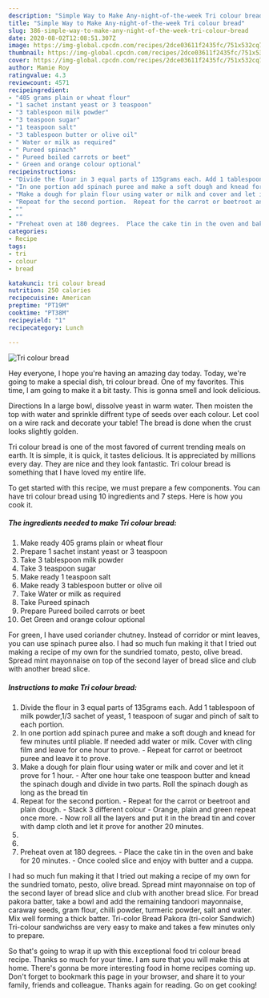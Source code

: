 ```yaml
---
description: "Simple Way to Make Any-night-of-the-week Tri colour bread"
title: "Simple Way to Make Any-night-of-the-week Tri colour bread"
slug: 386-simple-way-to-make-any-night-of-the-week-tri-colour-bread
date: 2020-08-02T12:08:51.307Z
image: https://img-global.cpcdn.com/recipes/2dce03611f2435fc/751x532cq70/tri-colour-bread-recipe-main-photo.jpg
thumbnail: https://img-global.cpcdn.com/recipes/2dce03611f2435fc/751x532cq70/tri-colour-bread-recipe-main-photo.jpg
cover: https://img-global.cpcdn.com/recipes/2dce03611f2435fc/751x532cq70/tri-colour-bread-recipe-main-photo.jpg
author: Mamie Roy
ratingvalue: 4.3
reviewcount: 4571
recipeingredient:
- "405 grams plain or wheat flour"
- "1 sachet instant yeast or 3 teaspoon"
- "3 tablespoon milk powder"
- "3 teaspoon sugar"
- "1 teaspoon salt"
- "3 tablespoon butter or olive oil"
- " Water or milk as required"
- " Pureed spinach"
- " Pureed boiled carrots or beet"
- " Green and orange colour optional"
recipeinstructions:
- "Divide the flour in 3 equal parts of 135grams each. Add 1 tablespoon of milk powder,1/3 sachet of yeast, 1 teaspoon of sugar and pinch of salt to each portion."
- "In one portion add spinach puree and make a soft dough and knead for few minutes until pliable. If needed add water or milk. Cover with cling film and leave for one hour to prove.  Repeat for carrot or beetroot puree and leave it to prove."
- "Make a dough for plain flour using water or milk and cover and let it prove for 1 hour.  After one hour take one teaspoon butter and knead the spinach dough and divide in two parts. Roll the spinach dough as long as the bread tin"
- "Repeat for the second portion.  Repeat for the carrot or beetroot and plain dough.  Stack 3 different colour Orange, plain and green repeat once more.  Now roll all the layers and put it in the bread tin and cover with damp cloth and let it prove for another 20 minutes."
- ""
- ""
- "Preheat oven at 180 degrees.  Place the cake tin in the oven and bake for 20 minutes.  Once cooled slice and enjoy with butter and a cuppa."
categories:
- Recipe
tags:
- tri
- colour
- bread

katakunci: tri colour bread 
nutrition: 250 calories
recipecuisine: American
preptime: "PT19M"
cooktime: "PT38M"
recipeyield: "1"
recipecategory: Lunch

---
```



![Tri colour bread](https://img-global.cpcdn.com/recipes/2dce03611f2435fc/751x532cq70/tri-colour-bread-recipe-main-photo.jpg)

Hey everyone, I hope you're having an amazing day today. Today, we're going to make a special dish, tri colour bread. One of my favorites. This time, I am going to make it a bit tasty. This is gonna smell and look delicious.

Directions In a large bowl, dissolve yeast in warm water. Then moisten the top with water and sprinkle diffrent type of seeds over each colour. Let cool on a wire rack and decorate your table! The bread is done when the crust looks slightly golden.

Tri colour bread is one of the most favored of current trending meals on earth. It is simple, it is quick, it tastes delicious. It is appreciated by millions every day. They are nice and they look fantastic. Tri colour bread is something that I have loved my entire life.


To get started with this recipe, we must prepare a few components. You can have tri colour bread using 10 ingredients and 7 steps. Here is how you cook it.

<!--inarticleads1-->

##### The ingredients needed to make Tri colour bread:

1. Make ready 405 grams plain or wheat flour
1. Prepare 1 sachet instant yeast or 3 teaspoon
1. Take 3 tablespoon milk powder
1. Take 3 teaspoon sugar
1. Make ready 1 teaspoon salt
1. Make ready 3 tablespoon butter or olive oil
1. Take  Water or milk as required
1. Take  Pureed spinach
1. Prepare  Pureed boiled carrots or beet
1. Get  Green and orange colour optional


For green, I have used coriander chutney. Instead of corridor or mint leaves, you can use spinach puree also. I had so much fun making it that I tried out making a recipe of my own for the sundried tomato, pesto, olive bread. Spread mint mayonnaise on top of the second layer of bread slice and club with another bread slice. 

<!--inarticleads2-->

##### Instructions to make Tri colour bread:

1. Divide the flour in 3 equal parts of 135grams each. Add 1 tablespoon of milk powder,1/3 sachet of yeast, 1 teaspoon of sugar and pinch of salt to each portion.
1. In one portion add spinach puree and make a soft dough and knead for few minutes until pliable. If needed add water or milk. Cover with cling film and leave for one hour to prove.  - Repeat for carrot or beetroot puree and leave it to prove.
1. Make a dough for plain flour using water or milk and cover and let it prove for 1 hour.  - After one hour take one teaspoon butter and knead the spinach dough and divide in two parts. Roll the spinach dough as long as the bread tin
1. Repeat for the second portion.  - Repeat for the carrot or beetroot and plain dough.  - Stack 3 different colour - Orange, plain and green repeat once more.  - Now roll all the layers and put it in the bread tin and cover with damp cloth and let it prove for another 20 minutes.
1. 
1. 
1. Preheat oven at 180 degrees.  - Place the cake tin in the oven and bake for 20 minutes.  - Once cooled slice and enjoy with butter and a cuppa.


I had so much fun making it that I tried out making a recipe of my own for the sundried tomato, pesto, olive bread. Spread mint mayonnaise on top of the second layer of bread slice and club with another bread slice. For bread pakora batter, take a bowl and add the remaining tandoori mayonnaise, caraway seeds, gram flour, chilli powder, turmeric powder, salt and water. Mix well forming a thick batter. Tri-color Bread Pakora (tri-color Sandwich) Tri-colour sandwichss are very easy to make and takes a few minutes only to prepare. 

So that's going to wrap it up with this exceptional food tri colour bread recipe. Thanks so much for your time. I am sure that you will make this at home. There's gonna be more interesting food in home recipes coming up. Don't forget to bookmark this page in your browser, and share it to your family, friends and colleague. Thanks again for reading. Go on get cooking!
